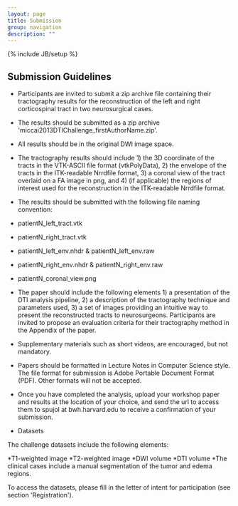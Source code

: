 ```yaml
---
layout: page
title: Submission
group: navigation
description: ""
---
```

{% include JB/setup %}

## Submission Guidelines

* Participants are invited to submit a zip archive file containing their tractography results for the reconstruction of the left and right corticospinal tract in two neurosurgical cases.
* The results should be submitted as a zip archive 'miccai2013DTIChallenge_firstAuthorName.zip'.
* All results should be in the original DWI image space.
* The tractography results should include 1) the 3D coordinate of the tracts in the VTK-ASCII file format (vtkPolyData), 2) the envelope of the tracts in the ITK-readable Nrrdfile format,  3) a coronal view of the tract overlaid on a FA image in png, and 4)  (if applicable) the regions of interest used for the reconstruction in the ITK-readable Nrrdfile format.
* The results should be submitted with the following file naming convention: 
* patientN_left_tract.vtk
* patientN_right_tract.vtk
* patientN_left_env.nhdr & patientN_left_env.raw
* patientN_right_env.nhdr & patientN_right_env.raw
* patientN_coronal_view.png

* The paper should include the following elements 1) a presentation of the DTI analysis pipeline, 2) a description of the tractography technique and parameters used, 3) a set of images providing an intuitive way to present the reconstructed tracts to neurosurgeons. Participants are invited to propose an evaluation criteria for their tractography method in the Appendix of the paper.
* Supplementary materials such as short videos, are encouraged, but not mandatory.
* Papers should be formatted in Lecture Notes in Computer Science style. The file format for submission is Adobe Portable Document Format (PDF). Other formats will not be accepted.
* Once you have completed the analysis, upload your workshop paper and results at the location of your choice, and send the url to access them to spujol at bwh.harvard.edu to receive a confirmation of your submission.
* Datasets

The challenge datasets include the following elements:

*T1-weighted image 
*T2-weighted image
*DWI volume
*DTI volume
*The clinical cases include a manual segmentation of the tumor and edema regions.

To access the datasets, please fill in the letter of intent for participation (see section 'Registration').


